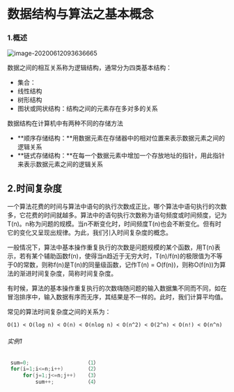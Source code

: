 # 数据结构与算法之基本概念

### 1.概述

![image-20200612093636665](C:\Users\peter-hill\AppData\Roaming\Typora\typora-user-images\image-20200612093636665.png)

数据之间的相互关系称为逻辑结构，通常分为四类基本结构：

- 集合：
- 线性结构
- 树形结构
- 图状或网状结构：结构之间的元素存在多对多的关系

数据结构在计算机中有两种不同的存储方法

- **顺序存储结构：**用数据元素在存储器中的相对位置来表示数据元素之间的逻辑关系
- **链式存储结构：**在每一个数据元素中增加一个存放地址的指针，用此指针来表示数据元素之间的逻辑关系

## 2.时间复杂度

一个算法花费的时间与算法中语句的执行次数成正比，哪个算法中语句执行的次数多，它花费的时间就越多。算法中的语句执行次数称为语句频度或时间频度，记为T(n)。n称为问题的规模。当n不断变化时，时间频度T(n)也会不断变化。但有时它的变化又呈现出规律。为此，我们引入时间复杂度的概念。

一般情况下，算法中基本操作重复执行的次数是问题规模的某个函数，用T(n)表示，若有某个辅助函数f(n)，使得当n趋近于无穷大时，T(n)/f(n)的极限值为不等于0的常数，则称f(n)是T(n)的同量级函数，记作T(n) = O(f(n))，则称O(f(n))为算法的渐进时间复杂度，简称时间复杂度。

有时候，算法的基本操作重复执行的次数嗨随问题的输入数据集不同而不同，如在冒泡排序中，输入数据有序而无序，其结果是不一样的。此时，我们计算平均值。

常见的算法时间复杂度之间的关系为：

`O(1) < O(log n) < O(n) < O(nlog n) < O(n^2) < O(2^n) < O(n!) < O(n^n)`

###### 实例1

```java
 sum=0;                  （1）
 for(i=1;i<=n;i++) 		 （2）
	 for(j=1;j<=n;j++)   （3）
		 sum++;          （4）
```



